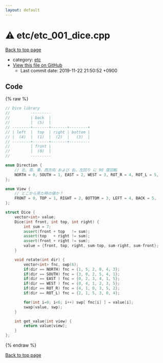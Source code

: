 ```yaml
---
layout: default
---
```


<!-- mathjax config similar to math.stackexchange -->
<script type="text/javascript" async
  src="https://cdnjs.cloudflare.com/ajax/libs/mathjax/2.7.5/MathJax.js?config=TeX-MML-AM_CHTML">
</script>
<script type="text/x-mathjax-config">
  MathJax.Hub.Config({
    TeX: { equationNumbers: { autoNumber: "AMS" }},
    tex2jax: {
      inlineMath: [ ['$','$'] ],
      processEscapes: true
    },
    "HTML-CSS": { matchFontHeight: false },
    displayAlign: "left",
    displayIndent: "2em"
  });
</script>

<script type="text/javascript" src="https://cdnjs.cloudflare.com/ajax/libs/jquery/3.4.1/jquery.min.js"></script>
<script src="https://cdn.jsdelivr.net/npm/jquery-balloon-js@1.1.2/jquery.balloon.min.js" integrity="sha256-ZEYs9VrgAeNuPvs15E39OsyOJaIkXEEt10fzxJ20+2I=" crossorigin="anonymous"></script>
<script type="text/javascript" src="../../assets/js/copy-button.js"></script>
<link rel="stylesheet" href="../../assets/css/copy-button.css" />


# :warning: etc/etc_001_dice.cpp
<a href="../../index.html">Back to top page</a>

* category: <a href="../../index.html#e80f17310109447772dca82b45ef35a5">etc</a>
* <a href="{{ site.github.repository_url }}/blob/master/etc/etc_001_dice.cpp">View this file on GitHub</a>
    - Last commit date: 2019-11-22 21:50:52 +0900




## Code
{% raw %}
```cpp
// Dice library
//         ---------
//         | back  |
//         |  (5)  |
// --------+-------+-------+--------+
// | left  |  top  | right | bottom |
// |  (4)  |  (1)  |  (2)  |   (3)  |
// --------+-------+-------+---------
//         | front |
//         |  (0)  |
//         ---------

enum Direction {
    // 北、南、東、西方向 および 右、左回り に 90 度回転
    NORTH = 0, SOUTH = 1, EAST = 2, WEST = 3, ROT_R = 4, ROT_L = 5,
};

enum View {
    // どこから見た時の値か？
    FRONT = 0, TOP = 1, RIGHT = 2, BOTTOM = 3, LEFT = 4, BACK = 5,
};

struct Dice {
    vector<int> value;
    Dice(int front, int top, int right) {
        int sum = 7;
        assert(front + top   != sum);
        assert(top   + right != sum);
        assert(front + right != sum);
        value = {front, top, right, sum-top, sum-right, sum-front};
    }

    void rotate(int dir) {
        vector<int> fnc, swp(6);
        if(dir == NORTH) fnc = {1, 5, 2, 0, 4, 3};
        if(dir == SOUTH) fnc = {3, 0, 2, 5, 4, 1};
        if(dir == EAST ) fnc = {0, 2, 3, 4, 1, 5};
        if(dir == WEST ) fnc = {0, 4, 1, 2, 3, 5};
        if(dir == ROT_R) fnc = {4, 1, 0, 3, 5, 2};
        if(dir == ROT_L) fnc = {2, 1, 5, 3, 0, 4};

        for(int i=0; i<6; i++) swp[ fnc[i] ] = value[i];
        swap(value, swp);
    }

    int get_value(int view) {
        return value[view];
    }
};

```
{% endraw %}

<a href="../../index.html">Back to top page</a>

